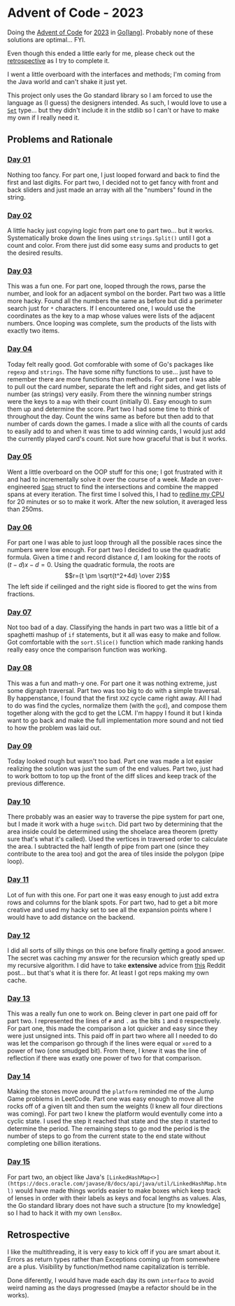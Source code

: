 # Advent of Code - 2023
Doing the [Advent of Code](https://adventofcode.com/) for [2023](https://adventofcode.com/2023/) in [Go\[lang\]](https://go.dev/).
Probably none of these solutions are optimal... FYI.

Even though this ended a little early for me, please check out the [retrospective](#Retrospective) as I try to complete it.

I went a little overboard with the interfaces and methods; I'm coming from the Java world and can't shake it just yet.

This project only uses the Go standard library so I am forced to use the language as (I guess) the designers intended.
As such, I would love to use a [`Set`](https://pkg.go.dev/github.com/deckarep/golang-set)
type... but they didn't include it in the stdlib so I can't or have to make my own if I really need it.

## Problems and Rationale

### [Day 01](solution/days/day01.go)
Nothing too fancy.
For part one, I just looped forward and back to find the first and last digits.
For part two, I decided not to get fancy with front and back sliders and just made an array with all the "numbers" found in the string.

### [Day 02](solution/days/day02.go)
A little hacky just copying logic from part one to part two... but it works.
Systematically broke down the lines using `strings.Split()` until I got a count and color.
From there just did some easy sums and products to get the desired results.

### [Day 03](solution/days/day03.go)
This was a fun one.
For part one, looped through the rows, parse the number, and look for an adjacent symbol on the border.
Part two was a little more hacky.
Found all the numbers the same as before but did a perimeter search just for `*` characters.
If I encountered one, I would use the coordinates as the key to a map whose values were lists of the adjacent numbers.
Once looping was complete, sum the products of the lists with exactly two items.

### [Day 04](solution/days/day04.go)
Today felt really good.
Got comforable with some of Go's packages like `regexp` and `strings`.
The have some nifty functions to use... just have to remember there are more functions than methods.
For part one I was able to pull out the card number, separate the left and right sides, and get lists of number (as strings) very easily.
From there the winning number strings were the keys to a `map` with their count (initially 0).
Easy enough to sum them up and determine the score.
Part two I had some time to think of throughout the day.
Count the wins same as before but then add to that number of cards down the games.
I made a slice with all the counts of cards to easily add to and when it was time to add winning cards, I would just add the currently
played card's count. Not sure how graceful that is but it works.

### [Day 05](solution/days/day05.go)
Went a little overboard on the OOP stuff for this one; I got frustrated with it and had to incrementally solve it over the course of a week.
Made an over-engineered [`Span`](util/span/span.go) struct to find the intersections and combine the mapped spans at every iteration.
The first time I solved this, I had to [redline my CPU](https://github.com/mharbol/aoc-2023/blob/8f8400ef44915a283d7313601b4968b1a701ad67/solution/days/day05.go#L30)
for 20 minutes or so to make it work.
After the new solution, it averaged less than 250ms.

### [Day 06](solution/days/day06.go)
For part one I was able to just loop through all the possible races since the numbers were low enough.
For part two I decided to use the quadratic formula.
Given a time $t$ and record distance $d$, I am looking for the roots of $(t-d)x-d=0$.
Using the quadratic formula, the roots are $$r={t \pm \sqrt{t^2+4d} \over 2}$$
The left side if ceilinged and the right side is floored to get the wins from fractions.

### [Day 07](solution/days/day07.go)
Not too bad of a day.
Classifying the hands in part two was a little bit of a spaghetti mashup of `if` statements, but it all was easy to make and follow.
Got comfortable with the `sort.Slice()` function which made ranking hands really easy once the comparison function was working.

### [Day 08](solution/days/day08.go)
This was a fun and math-y one.
For part one it was nothing extreme, just some digraph traversal.
Part two was too big to do with a simple traversal.
By happenstance, I found that the first `XXZ` cycle came right away.
All I had to do was find the cycles, normalize them (with the `gcd`), and compose them together along with the gcd to get the LCM.
I'm happy I found it but I kinda want to go back and make the full implementation more sound and not tied to how
the problem was laid out.

### [Day 09](solution/days/day09.go)
Today looked rough but wasn't too bad.
Part one was made a lot easier realizing the solution was just the sum of the end values.
Part two, just had to work bottom to top up the front of the diff slices and keep track of the previous difference.

### [Day 10](solution/days/day10.go)
There probably was an easier way to traverse the pipe system for part one, but I made it work with a huge `switch`.
Did part two by determining that the area inside could be determined using the shoelace area theorem (pretty sure that's what it's called).
Used the vertices in traversed order to calculate the area.
I subtracted the half length of pipe from part one (since they contribute to the area too) and got the area of tiles inside the polygon (pipe loop).

### [Day 11](solution/days/day11.go)
Lot of fun with this one.
For part one it was easy enough to just add extra rows and columns for the blank spots.
For part two, had to get a bit more creative and used my hacky set to see all the expansion points where I would have to
add distance on the backend.

### [Day 12](solution/days/day12.go)
I did all sorts of silly things on this one before finally getting a good answer.
The secret was caching my answer for the recursion which greatly sped up my recursive algorithm.
I did have to take **extensive** advice from
[this](https://www.reddit.com/r/adventofcode/comments/18hbbxe/2023_day_12python_stepbystep_tutorial_with_bonus/)
Reddit post... but that's what it is there for.
At least I got reps making my own cache.

### [Day 13](solution/days/day13.go)
This was a really fun one to work on.
Being clever in part one paid off for part two.
I represented the lines of `#` and `.` as the bits `1` and `0` respectively.
For part one, this made the comparison a lot quicker and easy since they were just unsigned ints.
This paid off in part two where all I needed to do was let the comparison go through if the lines were equal or `xor`ed to a power of two (one smudged bit).
From there, I knew it was the line of reflection if there was exatly one power of two for that comparison.

### [Day 14](solution/days/day14.go)
Making the stones move around the `platform` reminded me of the Jump Game problems in LeetCode.
Part one was easy enough to move all the rocks off of a given tilt and then sum the weights (I knew all four directions was coming).
For part two I knew the platform would eventully come into a cyclic state.
I used the step it reached that state and the step it started to determine the period.
The remaining steps to go mod the period is the number of steps to go from the current state to the end state without completing one billion iterations.

### [Day 15](solution/days/day15.go)
For part two, an object like Java's `[LinkedHashMap<>](https://docs.oracle.com/javase/8/docs/api/java/util/LinkedHashMap.html)`
would have made things worlds easier to make boxes which keep track of lenses in order with their labels as keys and focal lengths as values.
Alas, the Go standard library does not have such a structure \[to my knowledge\] so I had to hack it with my own `lensBox`.

## Retrospective
I like the multithreading, it is very easy to kick off if you are smart about it.
Errors as return types rather than Exceptions coming up from somewhere are a plus.
Visibility by function/method name capitalization is terrible.

Done diferently, I would have made each day its own `interface` to avoid weird naming as the days progressed
(maybe a refactor should be in the works).
